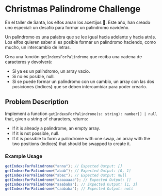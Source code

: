 # Christmas Palindrome Challenge

En el taller de Santa, los elfos aman los acertijos 🧠. Este año, han creado uno especial: un desafío para formar un palíndromo navideño.

Un palíndromo es una palabra que se lee igual hacia adelante y hacia atrás. Los elfos quieren saber si es posible formar un palíndromo haciendo, como mucho, un intercambio de letras.

Crea una función `getIndexsForPalindrome` que reciba una cadena de caracteres y devolverá:

- Si ya es un palíndromo, un array vacío.
- Si no es posible, null.
- Si se puede formar un palíndromo con un cambio, un array con las dos posiciones (índices) que se deben intercambiar para poder crearlo.

## Problem Description

Implement a function `getIndexsForPalindrome(s: string): number[] | null` that, given a string of characters, returns:

- If it is already a palindrome, an empty array.
- If it is not possible, null.
- If it is possible to form a palindrome with one swap, an array with the two positions (indices) that should be swapped to create it.

### Example Usage

```typescript
getIndexsForPalindrome("anna"); // Expected Output: []
getIndexsForPalindrome("abab"); // Expected Output: [0, 1]
getIndexsForPalindrome("abac"); // Expected Output: null
getIndexsForPalindrome("aaaaaaaa"); // Expected Output: []
getIndexsForPalindrome("aaababa"); // Expected Output: [1, 3]
getIndexsForPalindrome("caababa"); // Expected Output: null
```
